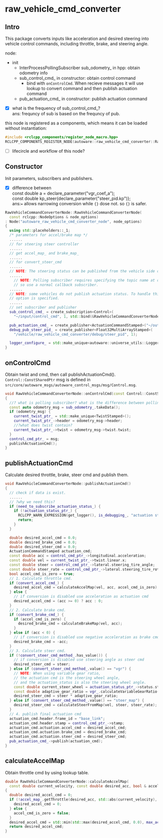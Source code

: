 # raw_vehicle_cmd_converter
## Intro
This package converts inputs like acceleration and desired steering into vehicle control commands, including throttle, brake, and steering angle.

node:
- init
  - InterProcessPollingSubscriber sub_odometry_ in hpp: obtain odometry info
  - sub_control_cmd_ in constructor: obtain control command
    - bind with `onControlCmd`. When recieve messages it will use lookup to convert command and then publish actuation command
  - pub_actuation_cmd_ in constructor: publish actuation command

- [x] what is the frequency of sub_control_cmd_?  
ans: frequncy of sub is based on the frequncy of pub.

this node is registered as a components, which means it can be loaded without instantiation:
```cpp
#include <rclcpp_components/register_node_macro.hpp>
RCLCPP_COMPONENTS_REGISTER_NODE(autoware::raw_vehicle_cmd_converter::RawVehicleCommandConverterNode)
```
- [ ] lifecircle and workflow of this node?
## Constructor
Init parameters, subscribers and publishers.
- [x] difference between   
const double a = declare_parameter<double>("vgr_coef_a");  
const double kp_steer{declare_parameter<double>("steer_pid.kp")};  
ans:`=` allows narrowing conversion while `{}` dose not. so `{}` is safer.
```cpp
RawVehicleCommandConverterNode::RawVehicleCommandConverterNode(
  const rclcpp::NodeOptions & node_options)
: Node("autoware_raw_vehicle_cmd_converter_node", node_options)
{
  using std::placeholders::_1;
  /* parameters for accel/brake map */
  ......
  // for steering steer controller
  ......
  // get accel_map_ and brake_map_
  ......
  // for convert_steer_cmd
  ......
  // NOTE: The steering status can be published from the vehicle side or converted in this node.
  ......
    // NOTE: Polling subscriber requires specifying the topic name at declaration,
    // so use a normal callback subscriber.
  ......
  // NOTE: some vehicles do not publish actuation status. To handle this, subscribe only when the
  // option is specified.
  ......
  // set subscriber and publisher
  sub_control_cmd_ = create_subscription<Control>(
    "~/input/control_cmd", 1, std::bind(&RawVehicleCommandConverterNode::onControlCmd, this, _1));

  pub_actuation_cmd_ = create_publisher<ActuationCommandStamped>("~/output/actuation_cmd", 1);
  debug_pub_steer_pid_ = create_publisher<Float32MultiArrayStamped>(
    "/vehicle/raw_vehicle_cmd_converter/debug/steer_pid", 1);

  logger_configure_ = std::make_unique<autoware::universe_utils::LoggerLevelConfigure>(this);
}
```
## onControlCmd
Obtain twist and cmd, then call publishActuationCmd().  
`Control::ConstSharedPtr` msg is defined in `src/core/autoware_msgs/autoware_control_msgs/msg/Control.msg`.
```cpp
void RawVehicleCommandConverterNode::onControlCmd(const Control::ConstSharedPtr msg)
{
  //? what is polling subscriber? what is the difference between polling subscriber and normal callback subscriber?
  const auto odometry_msg = sub_odometry_.takeData();
  if (odometry_msg) {
    current_twist_ptr_ = std::make_unique<TwistStamped>();
    current_twist_ptr_->header = odometry_msg->header;
    //?what does twist contain?
    current_twist_ptr_->twist = odometry_msg->twist.twist;
  }
  control_cmd_ptr_ = msg;
  publishActuationCmd();
}
```
## publishActuationCmd
Calculate desired throttle, brake, steer cmd and publish them.
```cpp
void RawVehicleCommandConverterNode::publishActuationCmd()
{
  // check if data is exist.
  ......
  // ?why we need this?
  if (need_to_subscribe_actuation_status_) {
    if (!actuation_status_ptr_) {
      RCLCPP_WARN_EXPRESSION(get_logger(), is_debugging_, "actuation status is null");
      return;
    }
  }

  double desired_accel_cmd = 0.0;
  double desired_brake_cmd = 0.0;
  double desired_steer_cmd = 0.0;
  ActuationCommandStamped actuation_cmd;
  const double acc = control_cmd_ptr_->longitudinal.acceleration;
  const double vel = current_twist_ptr_->twist.linear.x;
  const double steer = control_cmd_ptr_->lateral.steering_tire_angle;
  const double steer_rate = control_cmd_ptr_->lateral.steering_tire_rotation_rate;
  bool accel_cmd_is_zero = true;
  // 1. Calculate throttle cmd.
  if (convert_accel_cmd_) {
    desired_accel_cmd = calculateAccelMap(vel, acc, accel_cmd_is_zero);
  } else {
    // if conversion is disabled use acceleration as actuation cmd
    desired_accel_cmd = (acc >= 0) ? acc : 0;
  }
  // 2. Calculate brake cmd.
  if (convert_brake_cmd_) {
    if (accel_cmd_is_zero) {
      desired_brake_cmd = calculateBrakeMap(vel, acc);
    }
  } else if (acc < 0) {
    // if conversion is disabled use negative acceleration as brake cmd
    desired_brake_cmd = -acc;
  }
  // 3. Calculate steer cmd.
  if (!convert_steer_cmd_method_.has_value()) {
    // if conversion is disabled use steering angle as steer cmd
    desired_steer_cmd = steer;
  } else if (convert_steer_cmd_method_.value() == "vgr") {
    // NOTE: When using variable gear ratio,
    // the actuation cmd is the steering wheel angle,
    // and the actuation_status is also the steering wheel angle.
    const double current_steer_wheel = actuation_status_ptr_->status.steer_status;
    const double adaptive_gear_ratio = vgr_.calculateVariableGearRatio(vel, current_steer_wheel);
    desired_steer_cmd = steer * adaptive_gear_ratio;
  } else if (convert_steer_cmd_method_.value() == "steer_map") {
    desired_steer_cmd = calculateSteerFromMap(vel, steer, steer_rate);
  }
  // 4. publish final actuation cmd
  actuation_cmd.header.frame_id = "base_link";
  actuation_cmd.header.stamp = control_cmd_ptr_->stamp;
  actuation_cmd.actuation.accel_cmd = desired_accel_cmd;
  actuation_cmd.actuation.brake_cmd = desired_brake_cmd;
  actuation_cmd.actuation.steer_cmd = desired_steer_cmd;
  pub_actuation_cmd_->publish(actuation_cmd);
}
```
## calculateAccelMap
Obtain throttle cmd by using lookup table.
```cpp
double RawVehicleCommandConverterNode::calculateAccelMap(
  const double current_velocity, const double desired_acc, bool & accel_cmd_is_zero)
{
  double desired_accel_cmd = 0;
  if (!accel_map_.getThrottle(desired_acc, std::abs(current_velocity), desired_accel_cmd)) {
    desired_accel_cmd = 0;
  } else {
    accel_cmd_is_zero = false;
  }
  desired_accel_cmd = std::min(std::max(desired_accel_cmd, 0.0), max_accel_cmd_);
  return desired_accel_cmd;
}
```